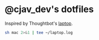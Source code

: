 # @cjav_dev's dotfiles

Inspired by Thoughtbot's [laptop](https://github.com/thoughtbot/laptop).

```bash
sh mac 2>&1 | tee ~/laptop.log
```
